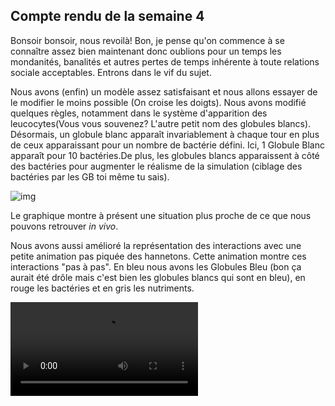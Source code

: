 ## Compte rendu de la semaine 4 ##
  Bonsoir bonsoir, nous revoilà!
  Bon, je pense qu'on commence à se connaître assez bien maintenant donc oublions pour un temps les mondanités, banalités et autres pertes de temps inhérente à toute relations sociale acceptables. Entrons dans le vif du sujet.
  
  Nous avons (enfin) un modèle assez satisfaisant et nous allons essayer de  le modifier le moins possible (On croise les doigts). Nous avons modifié quelques règles, notamment dans le système d'apparition des leucocytes(Vous vous souvenez? L'autre petit nom des globules blancs). Désormais, un globule blanc apparaît invariablement à chaque tour en plus de ceux apparaissant pour un nombre de bactérie défini. Ici, 1 Globule Blanc apparaît pour 10 bactéries.De plus, les globules blancs apparaissent à côté des bactéries pour augmenter le réalisme de la simulation (ciblage des bactéries par les GB toi même tu sais). 
  
  ![img](https://github.com/are00dynamic-2018/PROPAGATION_BACTERIENNE/blob/master/graphs4.png?raw=true)
  
  Le graphique montre à présent une situation plus proche de ce que nous pouvons retrouver *in vivo*.
  
  Nous avons aussi amélioré la représentation des interactions avec une petite animation pas piquée des hannetons. Cette animation montre ces interactions "pas à pas". En bleu nous avons les Globules Bleu (bon ça aurait été drôle mais c'est bien les globules blancs qui sont en bleu), en rouge les bactéries et en gris les nutriments. 

![vid](video1.mp4)
  
